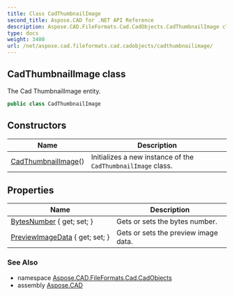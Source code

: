 ```yaml
---
title: Class CadThumbnailImage
second_title: Aspose.CAD for .NET API Reference
description: Aspose.CAD.FileFormats.Cad.CadObjects.CadThumbnailImage class. The Cad ThumbnailImage entity
type: docs
weight: 3400
url: /net/aspose.cad.fileformats.cad.cadobjects/cadthumbnailimage/
---
```

## CadThumbnailImage class

The Cad ThumbnailImage entity.

```csharp
public class CadThumbnailImage
```

## Constructors

| Name | Description |
| --- | --- |
| [CadThumbnailImage](cadthumbnailimage/)() | Initializes a new instance of the `CadThumbnailImage` class. |

## Properties

| Name | Description |
| --- | --- |
| [BytesNumber](../../aspose.cad.fileformats.cad.cadobjects/cadthumbnailimage/bytesnumber/) { get; set; } | Gets or sets the bytes number. |
| [PreviewImageData](../../aspose.cad.fileformats.cad.cadobjects/cadthumbnailimage/previewimagedata/) { get; set; } | Gets or sets the preview image data. |

### See Also

* namespace [Aspose.CAD.FileFormats.Cad.CadObjects](../../aspose.cad.fileformats.cad.cadobjects/)
* assembly [Aspose.CAD](../../)


